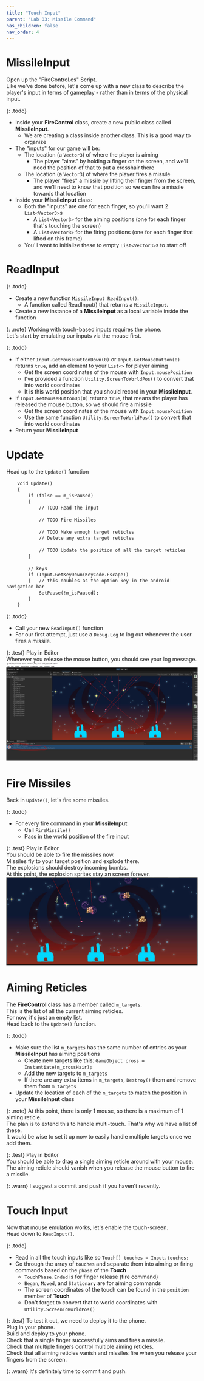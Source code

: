 ```yaml
---
title: "Touch Input"
parent: "Lab 03: Missile Command"
has_children: false
nav_order: 4
---
```


# MissileInput
Open up the "FireControl.cs" Script.\
Like we've done before, let's come up with a new class to describe the player's input in terms of gameplay - rather than in terms of the physical input.

{: .todo}
* Inside your **FireControl** class, create a new public class called **MissileInput**.
    * We are creating a class inside another class. This is a good way to organize
* The "inputs" for our game will be:
	* The location (a `Vector3`) of where the player is aiming
		* The player "aims" by holding a finger on the screen, and we'll need the position of that to put a crosshair there
	* The location (a `Vector3`) of where the player fires a missile
		* The player "fires" a missile by lifting their finger from the screen, and we'll need to know that position so we can fire a missile towards that location
* Inside your **MissileInput** class:
    * Both the "inputs" are one for each finger, so you'll want 2 `List<Vector3>`s
		* A `List<Vector3>` for the aiming positions (one for each finger that's touching the screen)
		* A `List<Vector3>` for the firing positions (one for each finger that lifted on this frame)
    * You'll want to initialize these to empty `List<Vector3>`s to start off

# ReadInput

{: .todo}
* Create a new function `MissileInput ReadInput()`.
	* A function called ReadInput() that returns a `MissileInput`.
* Create a new instance of a **MissileInput** as a local variable inside the function

{: .note}
Working with touch-based inputs requires the phone.\
Let's start by emulating our inputs via the mouse first.

{: .todo}
* If either `Input.GetMouseButtonDown(0)` or `Input.GetMouseButton(0)` returns `true`, add an element to your `List<>` for player aiming
	* Get the screen coordinates of the mouse with `Input.mousePosition`
	* I've provided a function `Utility.ScreenToWorldPos()` to convert that into world coordinates
	* It is this world position that you should record in your **MissileInput**.
* If `Input.GetMouseButtonUp(0)` returns `true`, that means the player has released the mouse button, so we should fire a missile
	* Get the screen coordinates of the mouse with `Input.mousePosition`
	* Use the same function `Utility.ScreenToWorldPos()` to convert that into world coordinates
* Return your **MissileInput**

# Update
Head up to the `Update()` function
```
    void Update()
    {
        if (false == m_isPaused)
        {
            // TODO Read the input

            // TODO Fire Missiles

            // TODO Make enough target reticles
            // Delete any extra target reticles

            // TODO Update the position of all the target reticles
        }

        // keys
        if (Input.GetKeyDown(KeyCode.Escape))
        {   // this doubles as the option key in the android navigation bar
            SetPause(!m_isPaused);
        }
    }
```

{: .todo}
* Call your new `ReadInput()` function
* For our first attempt, just use a `Debug.Log` to log out whenever the user fires a missile.

{: .test}
Play in Editor\
Whenever you release the mouse button, you should see your log message.\
![Test It](images/lab03/gameplay02.jpg "Test It")

# Fire Missiles
Back in `Update()`, let's fire some missiles.

{: .todo}
* For every fire command in your **MissileInput**
    * Call `FireMissile()`
    * Pass in the world position of the fire input

{: .test}
Play in Editor\
You should be able to fire the missiles now.\
Missiles fly to your target position and explode there.\
The explosions should destroy incoming bombs.\
At this point, the explosion sprites stay an screen forever.
![Test It](images/lab03/gameplay03.jpg "Test It")

# Aiming Reticles
The **FireControl** class has a member called `m_targets`.\
This is the list of all the current aiming reticles.\
For now, it's just an empty list.\
Head back to the `Update()` function.

{: .todo}
* Make sure the list `m_targets` has the same number of entries as your **MissileInput** has aiming positions
    * Create new targets like this: `GameObject cross = Instantiate(m_crossHair);`
    * Add the new targets to `m_targets`
    * If there are any extra items in `m_targets`, `Destroy()` them and remove them from `m_targets`
* Update the location of each of the `m_targets` to match the position in your **MissileInput** class

{: .note}
At this point, there is only 1 mouse, so there is a maximum of 1 aiming reticle.\
The plan is to extend this to handle multi-touch. That's why we have a list of these.\
It would be wise to set it up now to easily handle multiple targets once we add them.

{: .test}
Play in Editor\
You should be able to drag a single aiming reticle around with your mouse.\
The aiming reticle should vanish when you release the mouse button to fire a missile.

{: .warn}
I suggest a commit and push if you haven't recently.

# Touch Input
Now that mouse emulation works, let's enable the touch-screen.\
Head down to `ReadInput()`.

{: .todo}
* Read in all the touch inputs like so `Touch[] touches = Input.touches;`
* Go through the array of `touches` and separate them into aiming or firing commands based on the `phase` of the **Touch**
    * `TouchPhase.Ended` is for finger release (fire command)
    * `Began`, `Moved`, and `Stationary` are for aiming commands
    * The screen coordinates of the touch can be found in the `position` member of **Touch**
    * Don't forget to convert that to world coordinates with `Utility.ScreenToWorldPos()`

{: .test}
To test it out, we need to deploy it to the phone.\
Plug in your phone.\
Build and deploy to your phone.\
Check that a single finger successfully aims and fires a missile.\
Check that multiple fingers control multiple aiming reticles.\
Check that all aiming reticles vanish and missiles fire when you release your fingers from the screen.

{: .warn}
It's definitely time to commit and push.